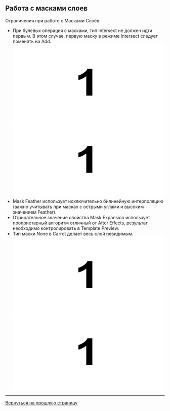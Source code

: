 ## **Работа с масками слоев**

Ограничения при работе с Масками Слоёв:

- При булевых операция с масками, тип Intersect не должен идти первым. В этом случае, первую маску в режиме Intersect следует поменять на Add.
![AE_Intersect](_images/image11.png "Intersect")
![Carrot_Intersect](_images/image11.png "Intersect")
- Мask Feather использует исключительно билинейную интерполяцию (важно учитывать при масках с острыми углами и высоким значением Feather).
- Отрицательное значение свойства Мask Expansion использует проприетарный алгоритм отличный от After Effects, результат необходимо контролировать в Template Preview.
- Тип маски None в Carrot делает весь слой невидимым.
![AE_None](_images/image11.png "None")
![Carrot_None](_images/image11.png "None")

---

[Вернуться на прошлую страницу](layers.md)